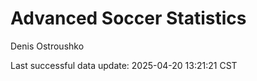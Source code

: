 # Advanced Soccer Statistics
Denis Ostroushko

<!-- gfm -->

Last successful data update: 2025-04-20 13:21:21 CST
